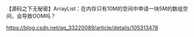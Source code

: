 

【源码之下无秘密】ArrayList：在内存只有10M的空间中申请一块5M的数组空间，会导致OOM吗？

https://blog.csdn.net/qq_33220089/article/details/105313478



